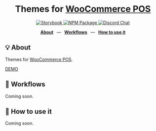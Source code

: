 <div align="center">
  <h1>Themes for <a href="https://wcpos.com">WooCommerce POS</a></h1>
  <!--<p>React Native cross-platform applications for taking WooCommerce orders at the Point of Sale.</p>-->
  <p>
    <a href="https://wcpos.github.io/themes">
      <img src="https://github.com/wcpos/themes/actions/workflows/build-storybook.yml/badge.svg?branch=main" alt="Storybook" />
    </a>
    <a href="https://www.npmjs.com/package/@wcpos/themes">
      <img src="https://badge.fury.io/js/@wcpos%2Fthemes.svg" alt="NPM Package" />
    </a>
    <a href="https://wcpos.com/discord">
      <img src="https://img.shields.io/discord/711884517081612298?color=%237289DA&label=WCPOS&logo=discord&logoColor=white" alt="Discord Chat" />
    </a>
  </p>
  <p>
    <a href="https://github.com/wcpos/themes#-structure"><b>About</b></a>
    &ensp;&mdash;&ensp;
    <a href="https://github.com/wcpos/themes#-workflows"><b>Workflows</b></a>
    &ensp;&mdash;&ensp;
    <a href="https://github.com/wcpos/themes#-how-to-use-it"><b>How to use it</b></a>
  </p>
</div>

## 💡 About

Themes for [WooCommerce POS](https://wcpos.com).

[DEMO](https://wcpos.github.io/themes)

## 👷 Workflows

Coming soon.

## 🚀 How to use it

Coming soon.
